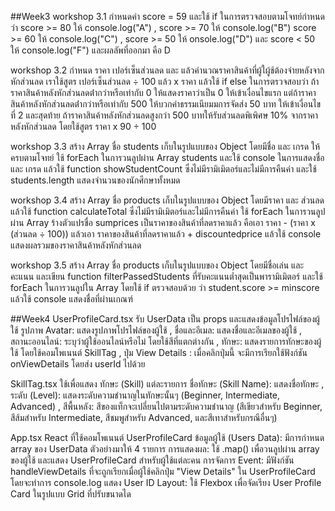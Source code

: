 ##Week3
workshop 3.1 กำหนดค่า score = 59 และใช้ if ในการตรวจสอบตามโจทย์กำหนด ว่า score >= 80 ให้ console.log("A") , score >= 70 ให้ console.log("B") score >= 60 ให้ console.log("C") , score >= 50 ให้ onsole.log("D") และ score < 50 ให้ console.log("F") และผลลัพที่ออกมา คือ D

workshop 3.2 กำหนด ราคา เปอร์เซ็นส่วนลด และ แล้วคํานวณราคาสินค้าที่ผู้ใผู้ช้ต้องจ่ายหลังจากหักส่วนลด เราใช้สูตร เปอร์เซ็นส่วนลด ÷ 100 แล้ว x ราคา แล้วใช้ if else ในการตรวจสอบว่า ถ้าราคาสินค้าหลังหักส่วนลดต่ํากว่าหรือเท่ากับ 0 ให้แสดงราคาว่าเป็น 0 ให้เข้าเงื่อนไขแรก แต่ถ้าราคาสินค้าหลังหักส่วนลดต่ํากว่าหรือเท่ากับ 500 ให้บวกค่าธรรมเนียมมการจัดส่ง 50 บาท ให้เข้าเงื่อนไขที่ 2 และสุดท้าย ถ้าราคาสินค้าหลังหักส่วนลดสูงกว่า 500 บาทให้รับส่วนลดพิเพิศษ 10% จากราคาหลังหักส่วนลด โดยใช้สูตร ราคา x 90 ÷ 100

workshop 3.3 สร้าง Array ชื่อ students เก็บในรูปแบบของ Object โดยมีชื่อ และ เกรด ให้ครบตามโจทย์ ใช้ forEach ในการวนลูปผ่าน Array students และใช้ console ในการแสดงชื่อ และ เกรด แล้วใช้ function showStudentCount ซึ่งไม่มีรามิเมิตอร์และไม่มีการคืนค่า และใช้ students.length แสดงจำนวนของนักศึกษาทั้งหมด

workshop 3.4 สร้าง Array ชื่อ products เก็บในรูปแบบของ Object โดยมีราคา และ ส่วนลด แล้วใช้ function calculateTotal ซึ่งไม่มีรามิเมิตอร์และไม่มีการคืนค่า ใช้ forEach ในการวนลูปผ่าน Array ร้างตัวแปรชื่อ sumprices เป็นราคาของสินค้าที่ลดราคาแล้ว คือเอา ราคา - (ราคา x (ส่วนลด ÷ 100)) แล้วเอา ราคาของสินค้าที่ลดราคาแล้ว + discountedprice แล้วใช้ console แสดงผลรวมของราคาสินค้าหลังหักส่วนลด

workshop 3.5 สร้าง Array ชื่อ products เก็บในรูปแบบของ Object โดยมีชื่อเล่น และ คะแนน และเขียน function filterPassedStudents ที่รับคะแนนต่ำสุดเป็นพารามิเมิตอร์ และใช้ forEach ในการวนลูปใน Array โดยใช้ if ตรวจสอบด้วย ว่า student.score >= minscore แล้วใช้ console แสดงชื่อที่ผ่านเกณฑ์


##Week4
UserProfileCard.tsx
รับ UserData เป็น props และแสดงข้อมูลโปรไฟล์ของผู้ใช้ 
รูปภาพ Avatar: แสดงรูปภาพโปรไฟล์ของผู้ใช้ , ชื่อและอีเมล: แสดงชื่อและอีเมลของผู้ใช้ , สถานะออนไลน์: ระบุว่าผู้ใช้ออนไลน์หรือไม่ โดยใช้สีที่แตกต่างกัน , ทักษะ: แสดงรายการทักษะของผู้ใช้ โดยใช้คอมโพเนนต์ SkillTag , ปุ่ม View Details : เมื่อคลิกปุ่มนี้ จะมีการเรียกใช้ฟังก์ชัน onViewDetails โดยส่ง userId ไปด้วย

 SkillTag.tsx
 ใช้เพื่อแสดง ทักษะ (Skill) แต่ละรายการ 
ชื่อทักษะ (Skill Name): แสดงชื่อทักษะ , ระดับ (Level): แสดงระดับความชำนาญในทักษะนั้นๆ (Beginner, Intermediate, Advanced) , สีพื้นหลัง: สีของแท็กจะเปลี่ยนไปตามระดับความชำนาญ (สีเขียวสำหรับ Beginner, สีส้มสำหรับ Intermediate, สีชมพูสำหรับ Advanced, และสีเทาสำหรับกรณีอื่นๆ)

App.tsx
React ที่ใช้คอมโพเนนต์ UserProfileCard ข้อมูลผู้ใช้ (Users Data): มีการกำหนด array ของ UserData ตัวอย่างมาให้ 4 รายการ การแสดงผล: ใช้ .map() เพื่อวนลูปผ่าน array ของผู้ใช้ และแสดง UserProfileCard สำหรับผู้ใช้แต่ละคน การจัดการ Event: มีฟังก์ชัน handleViewDetails ที่จะถูกเรียกเมื่อผู้ใช้คลิกปุ่ม "View Details" ใน UserProfileCard โดยจะทำการ console.log แสดง User ID Layout: ใช้ Flexbox เพื่อจัดเรียง User Profile Card ในรูปแบบ Grid ที่ปรับขนาดได
